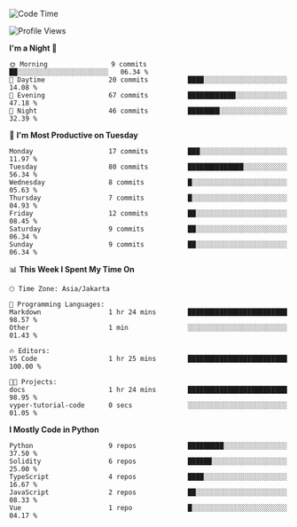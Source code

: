 <!--START_SECTION:waka-->
![Code Time](http://img.shields.io/badge/Code%20Time-1%2C489%20hrs%2054%20mins-blue)

![Profile Views](http://img.shields.io/badge/Profile%20Views-8-blue)

**I'm a Night 🦉** 

```text
🌞 Morning                9 commits           ██░░░░░░░░░░░░░░░░░░░░░░░   06.34 % 
🌆 Daytime                20 commits          ████░░░░░░░░░░░░░░░░░░░░░   14.08 % 
🌃 Evening                67 commits          ████████████░░░░░░░░░░░░░   47.18 % 
🌙 Night                  46 commits          ████████░░░░░░░░░░░░░░░░░   32.39 % 
```
📅 **I'm Most Productive on Tuesday** 

```text
Monday                   17 commits          ███░░░░░░░░░░░░░░░░░░░░░░   11.97 % 
Tuesday                  80 commits          ██████████████░░░░░░░░░░░   56.34 % 
Wednesday                8 commits           █░░░░░░░░░░░░░░░░░░░░░░░░   05.63 % 
Thursday                 7 commits           █░░░░░░░░░░░░░░░░░░░░░░░░   04.93 % 
Friday                   12 commits          ██░░░░░░░░░░░░░░░░░░░░░░░   08.45 % 
Saturday                 9 commits           ██░░░░░░░░░░░░░░░░░░░░░░░   06.34 % 
Sunday                   9 commits           ██░░░░░░░░░░░░░░░░░░░░░░░   06.34 % 
```


📊 **This Week I Spent My Time On** 

```text
🕑︎ Time Zone: Asia/Jakarta

💬 Programming Languages: 
Markdown                 1 hr 24 mins        █████████████████████████   98.57 % 
Other                    1 min               ░░░░░░░░░░░░░░░░░░░░░░░░░   01.43 % 

🔥 Editors: 
VS Code                  1 hr 25 mins        █████████████████████████   100.00 % 

🐱‍💻 Projects: 
docs                     1 hr 24 mins        █████████████████████████   98.95 % 
vyper-tutorial-code      0 secs              ░░░░░░░░░░░░░░░░░░░░░░░░░   01.05 % 
```

**I Mostly Code in Python** 

```text
Python                   9 repos             █████████░░░░░░░░░░░░░░░░   37.50 % 
Solidity                 6 repos             ██████░░░░░░░░░░░░░░░░░░░   25.00 % 
TypeScript               4 repos             ████░░░░░░░░░░░░░░░░░░░░░   16.67 % 
JavaScript               2 repos             ██░░░░░░░░░░░░░░░░░░░░░░░   08.33 % 
Vue                      1 repo              █░░░░░░░░░░░░░░░░░░░░░░░░   04.17 % 
```




<!--END_SECTION:waka-->
